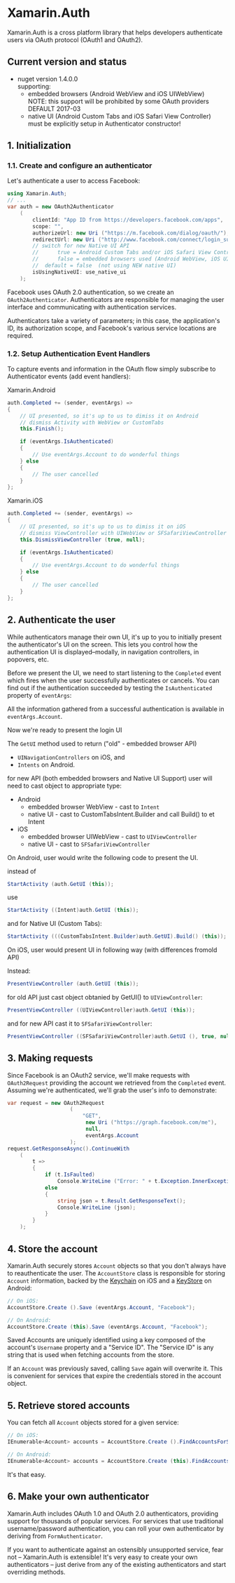 # Xamarin.Auth

Xamarin.Auth is a cross platform library that helps developers authenticate 
users via OAuth protocol (OAuth1 and OAuth2). 

## Current version and status

*	nuget version 1.4.0.0	
	supporting:		
	*	embedded browsers (Android WebView and iOS UIWebView)	
		NOTE: this support will be prohibited by some OAuth providers		
		DEFAULT 2017-03		
	*	native UI (Android Custom Tabs and iOS Safari View Controller)		
		must be explicitly setup in Authenticator constructor!	
		
## 1. Initialization


### 1.1. Create and configure an authenticator

Let's authenticate a user to access Facebook:

```csharp
using Xamarin.Auth;
// ...
var auth = new OAuth2Authenticator 
	(
		clientId: "App ID from https://developers.facebook.com/apps",
		scope: "",
		authorizeUrl: new Uri ("https://m.facebook.com/dialog/oauth/"),
		redirectUrl: new Uri ("http://www.facebook.com/connect/login_success.html"),
		// switch for new Native UI API
		//		true = Android Custom Tabs and/or iOS Safari View Controller
		//		false = embedded browsers used (Android WebView, iOS UIWebView)
		//	default = false  (not using NEW native UI)
		isUsingNativeUI: use_native_ui
	);
```

Facebook uses OAuth 2.0 authentication, so we create an `OAuth2Authenticator`. 
Authenticators are responsible for managing the user interface and communicating with 
authentication services.

Authenticators take a variety of parameters; in this case, the application's ID, its 
authorization scope, and Facebook's various service locations are required.

### 1.2. Setup Authentication Event Handlers

To capture events and information in the OAuth flow simply subscribe to Authenticator
events (add event handlers):

Xamarin.Android

```csharp
auth.Completed += (sender, eventArgs) => 
{
	// UI presented, so it's up to us to dimiss it on Android
	// dismiss Activity with WebView or CustomTabs
	this.Finish();

	if (eventArgs.IsAuthenticated) 
	{
		// Use eventArgs.Account to do wonderful things
	} else 
	{
		// The user cancelled
	}
};
```

Xamarin.iOS

```csharp
auth.Completed += (sender, eventArgs) => 
{
	// UI presented, so it's up to us to dimiss it on iOS
	// dismiss ViewController with UIWebView or SFSafariViewController
	this.DismissViewController (true, null);

	if (eventArgs.IsAuthenticated) 
	{
		// Use eventArgs.Account to do wonderful things
	} else 
	{
		// The user cancelled
	}
};
```

## 2. Authenticate the user

While authenticators manage their own UI, it's up to you to initially present the 
authenticator's UI on the screen. This lets you control how the authentication UI is 
displayed–modally, in navigation controllers, in popovers, etc.

Before we present the UI, we need to start listening to the `Completed` event which fires 
when the user successfully authenticates or cancels. You can find out if the authentication 
succeeded by testing the `IsAuthenticated` property of `eventArgs`:


All the information gathered from a successful authentication is available in 
`eventArgs.Account`.

Now we're ready to present the login UI 

The `GetUI` method used to return ("old" - embedded browser API)

*	`UINavigationControllers` on iOS, and 
*	`Intents` on Android.  

for new API (both embedded browsers and Native UI Support) user will need to
cast object to appropriate type:

*	Android		
	*	embedded browser WebView - cast to `Intent`		
	*	native UI - cast to CustomTabsIntent.Builder and call Build() to et Intent	
*	iOS		
	*	embedded browser UIWebView - cast to `UIViewController`		
	*	native UI - cast to `SFSafariViewController`	
	
On Android, user would write the following code to present the UI.

instead of

```csharp
StartActivity (auth.GetUI (this));
```

use 

```csharp
StartActivity ((Intent)auth.GetUI (this));
```

and for Native UI (Custom Tabs):

```csharp
StartActivity (((CustomTabsIntent.Builder)auth.GetUI).Build() (this));
```

On iOS, user would present UI in following way (with differences fromold API)

Instead:

```csharp
PresentViewController (auth.GetUI (this));
```

for old API just cast object obtanied by GetUI() to `UIViewController`:

```csharp
PresentViewController ((UIViewController)auth.GetUI (this));
```

and for new API cast it to `SFSafariViewController`:
```csharp
PresentViewController ((SFSafariViewController)auth.GetUI (), true, null);
```


## 3. Making requests

Since Facebook is an OAuth2 service, we'll make requests with `OAuth2Request` providing 
the account we retrieved from the `Completed` event. Assuming we're authenticated, we'll 
grab the user's info to demonstrate:

```csharp
var request = new OAuth2Request 
					(
						"GET",
						 new Uri ("https://graph.facebook.com/me"), 
						 null, 
						 eventArgs.Account
					);
request.GetResponseAsync().ContinueWith 
	(
		t => 
		{
			if (t.IsFaulted)
				Console.WriteLine ("Error: " + t.Exception.InnerException.Message);
			else 
			{
				string json = t.Result.GetResponseText();
				Console.WriteLine (json);
			}
		}
	);
```


## 4. Store the account

Xamarin.Auth securely stores `Account` objects so that you don't always have to reauthenticate 
the user. The `AccountStore` class is responsible for storing `Account` information, backed by 
the 
[Keychain](https://developer.apple.com/library/ios/#documentation/security/Reference/keychainservices/Reference/reference.html) 
on iOS and a [KeyStore](http://developer.android.com/reference/java/security/KeyStore.html) on 
Android:

```csharp
// On iOS:
AccountStore.Create ().Save (eventArgs.Account, "Facebook");

// On Android:
AccountStore.Create (this).Save (eventArgs.Account, "Facebook");
```

Saved Accounts are uniquely identified using a key composed of the account's 
`Username` property and a "Service ID". The "Service ID" is any string that is 
used when fetching accounts from the store.

If an `Account` was previously saved, calling `Save` again will overwrite it. 
This is convenient for services that expire the credentials stored in the account 
object.


## 5. Retrieve stored accounts

You can fetch all `Account` objects stored for a given service:

```csharp
// On iOS:
IEnumerable<Account> accounts = AccountStore.Create ().FindAccountsForService ("Facebook");

// On Android:
IEnumerable<Account> accounts = AccountStore.Create (this).FindAccountsForService ("Facebook");
```

It's that easy.


## 6. Make your own authenticator

Xamarin.Auth includes OAuth 1.0 and OAuth 2.0 authenticators, providing support for thousands 
of popular services. For services that use traditional username/password authentication, you 
can roll your own authenticator by deriving from `FormAuthenticator`.

If you want to authenticate against an ostensibly unsupported service, fear not – Xamarin.Auth 
is extensible! It's very easy to create your own authenticators – just derive from any of the 
existing authenticators and start overriding methods.

